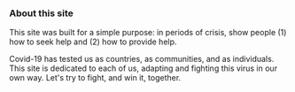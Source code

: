 ### About this site

This site was built for a simple purpose: in periods of crisis, show people (1) how to seek help and (2) how to provide help.

Covid-19 has tested us as countries, as communities, and as individuals. This site is dedicated to each of us, adapting and fighting this virus in our own way. Let's try to fight, and win it, together.
